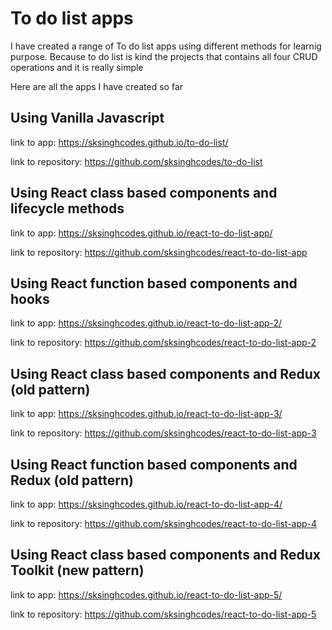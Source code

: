 # To do list apps

I have created a range of To do list apps using different methods for learnig purpose. Because to do list is kind the projects that contains all four CRUD operations and it is really simple

Here are all the apps I have created so far


## Using Vanilla Javascript
link to app:
https://sksinghcodes.github.io/to-do-list/

link to repository: https://github.com/sksinghcodes/to-do-list


## Using React class based components and lifecycle methods
link to app: https://sksinghcodes.github.io/react-to-do-list-app/

link to repository: https://github.com/sksinghcodes/react-to-do-list-app

## Using React function based components and hooks
link to app: https://sksinghcodes.github.io/react-to-do-list-app-2/

link to repository: https://github.com/sksinghcodes/react-to-do-list-app-2

## Using React class based components and Redux (old pattern)
link to app: https://sksinghcodes.github.io/react-to-do-list-app-3/

link to repository: https://github.com/sksinghcodes/react-to-do-list-app-3

## Using React function based components and Redux (old pattern)
link to app: https://sksinghcodes.github.io/react-to-do-list-app-4/

link to repository: https://github.com/sksinghcodes/react-to-do-list-app-4

## Using React class based components and Redux Toolkit (new pattern)
link to app: https://sksinghcodes.github.io/react-to-do-list-app-5/

link to repository: https://github.com/sksinghcodes/react-to-do-list-app-5
